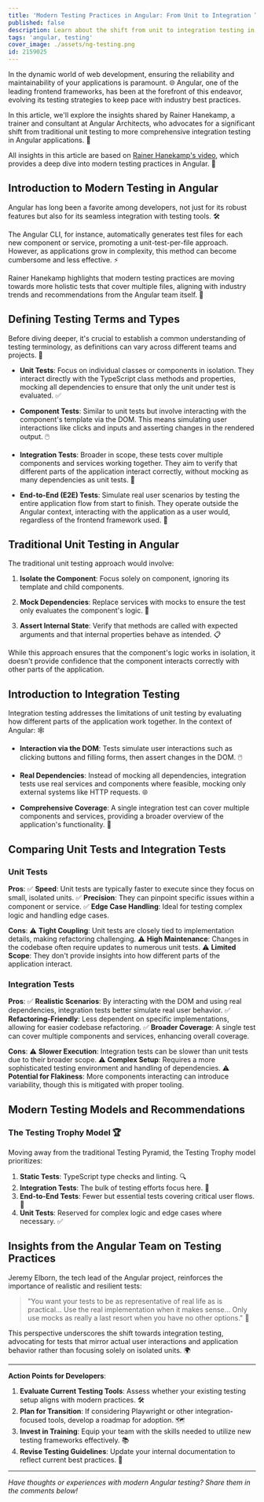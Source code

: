 ```yaml
---
title: 'Modern Testing Practices in Angular: From Unit to Integration Testing'
published: false
description: Learn about the shift from unit to integration testing in Angular
tags: 'angular, testing'
cover_image: ./assets/ng-testing.png
id: 2159025
---
```


In the dynamic world of web development, ensuring the reliability and maintainability of your applications is paramount. 🌐 Angular, one of the leading frontend frameworks, has been at the forefront of this endeavor, evolving its testing strategies to keep pace with industry best practices.

In this article, we'll explore the insights shared by Rainer Hanekamp, a trainer and consultant at Angular Architects, who advocates for a significant shift from traditional unit testing to more comprehensive integration testing in Angular applications. 🚀

All insights in this article are based on [Rainer Hanekamp's video](https://youtu.be/lbiOP-VLKGI?si=P6xVa5GFV1VmGEw6), which provides a deep dive into modern testing practices in Angular. 🎥

## Introduction to Modern Testing in Angular

Angular has long been a favorite among developers, not just for its robust features but also for its seamless integration with testing tools. 🛠️

The Angular CLI, for instance, automatically generates test files for each new component or service, promoting a unit-test-per-file approach. However, as applications grow in complexity, this method can become cumbersome and less effective. ⚡

Rainer Hanekamp highlights that modern testing practices are moving towards more holistic tests that cover multiple files, aligning with industry trends and recommendations from the Angular team itself. 🌟

## Defining Testing Terms and Types

Before diving deeper, it's crucial to establish a common understanding of testing terminology, as definitions can vary across different teams and projects. 📖

- **Unit Tests**: Focus on individual classes or components in isolation. They interact directly with the TypeScript class methods and properties, mocking all dependencies to ensure that only the unit under test is evaluated. ✅

- **Component Tests**: Similar to unit tests but involve interacting with the component's template via the DOM. This means simulating user interactions like clicks and inputs and asserting changes in the rendered output. 🖱️

- **Integration Tests**: Broader in scope, these tests cover multiple components and services working together. They aim to verify that different parts of the application interact correctly, without mocking as many dependencies as unit tests. 🤝

- **End-to-End (E2E) Tests**: Simulate real user scenarios by testing the entire application flow from start to finish. They operate outside the Angular context, interacting with the application as a user would, regardless of the frontend framework used. 🔄

## Traditional Unit Testing in Angular

The traditional unit testing approach would involve:

1. **Isolate the Component**: Focus solely on component, ignoring its template and child components.

2. **Mock Dependencies**: Replace services with mocks to ensure the test only evaluates the component's logic. 🧩

3. **Assert Internal State**: Verify that methods are called with expected arguments and that internal properties behave as intended. 📋

While this approach ensures that the component's logic works in isolation, it doesn't provide confidence that the component interacts correctly with other parts of the application.

## Introduction to Integration Testing

Integration testing addresses the limitations of unit testing by evaluating how different parts of the application work together. In the context of Angular: 🕸️

- **Interaction via the DOM**: Tests simulate user interactions such as clicking buttons and filling forms, then assert changes in the DOM. 🖱️

- **Real Dependencies**: Instead of mocking all dependencies, integration tests use real services and components where feasible, mocking only external systems like HTTP requests. 🌐
- **Comprehensive Coverage**: A single integration test can cover multiple components and services, providing a broader overview of the application's functionality. 🌟

## Comparing Unit Tests and Integration Tests

### Unit Tests

**Pros**:
✅ **Speed**: Unit tests are typically faster to execute since they focus on small, isolated units.
✅ **Precision**: They can pinpoint specific issues within a component or service.
✅ **Edge Case Handling**: Ideal for testing complex logic and handling edge cases.

**Cons**:
⚠️ **Tight Coupling**: Unit tests are closely tied to implementation details, making refactoring challenging.
⚠️ **High Maintenance**: Changes in the codebase often require updates to numerous unit tests.
⚠️ **Limited Scope**: They don't provide insights into how different parts of the application interact.

### Integration Tests

**Pros**:
✅ **Realistic Scenarios**: By interacting with the DOM and using real dependencies, integration tests better simulate real user behavior.
✅ **Refactoring-Friendly**: Less dependent on specific implementations, allowing for easier codebase refactoring.
✅ **Broader Coverage**: A single test can cover multiple components and services, enhancing overall coverage.

**Cons**:
⚠️ **Slower Execution**: Integration tests can be slower than unit tests due to their broader scope.
⚠️ **Complex Setup**: Requires a more sophisticated testing environment and handling of dependencies.
⚠️ **Potential for Flakiness**: More components interacting can introduce variability, though this is mitigated with proper tooling.

## Modern Testing Models and Recommendations

### The Testing Trophy Model 🏆

Moving away from the traditional Testing Pyramid, the Testing Trophy model prioritizes:

1. **Static Tests**: TypeScript type checks and linting. 🔍
2. **Integration Tests**: The bulk of testing efforts focus here. 🤝
3. **End-to-End Tests**: Fewer but essential tests covering critical user flows. 🔄
4. **Unit Tests**: Reserved for complex logic and edge cases where necessary. ✅

## Insights from the Angular Team on Testing Practices

Jeremy Elborn, the tech lead of the Angular project, reinforces the importance of realistic and resilient tests:

> "You want your tests to be as representative of real life as is practical... Use the real implementation when it makes sense... Only use mocks as really a last resort when you have no other options." 🎤

This perspective underscores the shift towards integration testing, advocating for tests that mirror actual user interactions and application behavior rather than focusing solely on isolated units. 🌍

---

**Action Points for Developers**:

1. **Evaluate Current Testing Tools**: Assess whether your existing testing setup aligns with modern practices. 🛠️
2. **Plan for Transition**: If considering Playwright or other integration-focused tools, develop a roadmap for adoption. 🗺️
3. **Invest in Training**: Equip your team with the skills needed to utilize new testing frameworks effectively. 📚
4. **Revise Testing Guidelines**: Update your internal documentation to reflect current best practices. 📝

---

_Have thoughts or experiences with modern Angular testing? Share them in the comments below!_
